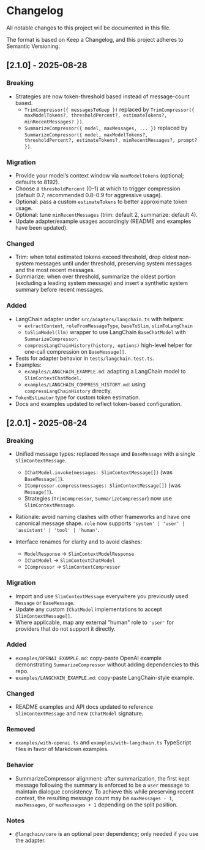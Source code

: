 # Changelog

All notable changes to this project will be documented in this file.

The format is based on Keep a Changelog, and this project adheres to Semantic Versioning.

## [2.1.0] - 2025-08-28

### Breaking

- Strategies are now token-threshold based instead of message-count based.
  - `TrimCompressor({ messagesToKeep })` replaced by `TrimCompressor({ maxModelTokens?, thresholdPercent?, estimateTokens?, minRecentMessages? })`.
  - `SummarizeCompressor({ model, maxMessages, ... })` replaced by `SummarizeCompressor({ model, maxModelTokens?, thresholdPercent?, estimateTokens?, minRecentMessages?, prompt? })`.

### Migration

- Provide your model’s context window via `maxModelTokens` (optional; defaults to 8192).
- Choose a `thresholdPercent` (0–1) at which to trigger compression (default 0.7; recommended 0.8–0.9 for aggressive usage).
- Optional: pass a custom `estimateTokens` to better approximate token usage.
- Optional: tune `minRecentMessages` (trim: default 2, summarize: default 4).
- Update adapter/example usages accordingly (README and examples have been updated).

### Changed

- Trim: when total estimated tokens exceed threshold, drop oldest non-system messages until under threshold, preserving system messages and the most recent messages.
- Summarize: when over threshold, summarize the oldest portion (excluding a leading system message) and insert a synthetic system summary before recent messages.

### Added

- LangChain adapter under `src/adapters/langchain.ts` with helpers:
  - `extractContent`, `roleFromMessageType`, `baseToSlim`, `slimToLangChain`
  - `toSlimModel(llm)` wrapper to use LangChain `BaseChatModel` with `SummarizeCompressor`.
  - `compressLangChainHistory(history, options)` high-level helper for one-call compression on `BaseMessage[]`.
- Tests for adapter behavior in `tests/langchain.test.ts`.
- Examples:
  - `examples/LANGCHAIN_EXAMPLE.md`: adapting a LangChain model to `SlimContextChatModel`.
  - `examples/LANGCHAIN_COMPRESS_HISTORY.md`: using `compressLangChainHistory` directly.
- `TokenEstimator` type for custom token estimation.
- Docs and examples updated to reflect token-based configuration.

## [2.0.1] - 2025-08-24

### Breaking

- Unified message types: replaced `Message` and `BaseMessage` with a single `SlimContextMessage`.
  - `IChatModel.invoke(messages: SlimContextMessage[])` (was `BaseMessage[]`).
  - `ICompressor.compress(messages: SlimContextMessage[])` (was `Message[]`).
  - Strategies (`TrimCompressor`, `SummarizeCompressor`) now use `SlimContextMessage`.
- Rationale: avoid naming clashes with other frameworks and have one canonical message shape. `role` now supports `'system' | 'user' | 'assistant' | 'tool' | 'human'`.

- Interface renames for clarity and to avoid clashes:
  - `ModelResponse` -> `SlimContextModelResponse`
  - `IChatModel` -> `SlimContextChatModel`
  - `ICompressor` -> `SlimContextCompressor`

### Migration

- Import and use `SlimContextMessage` everywhere you previously used `Message` or `BaseMessage`.
- Update any custom `IChatModel` implementations to accept `SlimContextMessage[]`.
- Where applicable, map any external "human" role to `'user'` for providers that do not support it directly.

### Added

- `examples/OPENAI_EXAMPLE.md`: copy-paste OpenAI example demonstrating `SummarizeCompressor` without adding dependencies to this repo.
- `examples/LANGCHAIN_EXAMPLE.md`: copy-paste LangChain-style example.

### Changed

- README examples and API docs updated to reference `SlimContextMessage` and new `IChatModel` signature.

### Removed

- `examples/with-openai.ts` and `examples/with-langchain.ts` TypeScript files in favor of Markdown examples.

### Behavior

- SummarizeCompressor alignment: after summarization, the first kept message following the summary is enforced to be a `user` message to maintain dialogue consistency. To achieve this while preserving recent context, the resulting message count may be `maxMessages - 1`, `maxMessages`, or `maxMessages + 1` depending on the split position.

### Notes

- `@langchain/core` is an optional peer dependency; only needed if you use the adapter.
